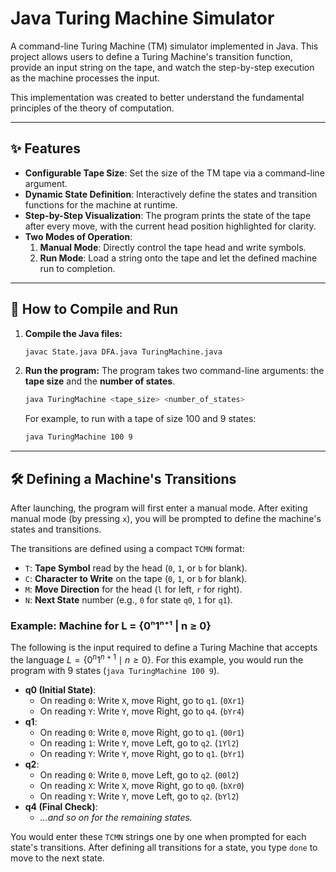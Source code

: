 # Java Turing Machine Simulator

A command-line Turing Machine (TM) simulator implemented in Java. This project allows users to define a Turing Machine's transition function, provide an input string on the tape, and watch the step-by-step execution as the machine processes the input.

This implementation was created to better understand the fundamental principles of the theory of computation.

---

## ✨ Features

-   **Configurable Tape Size**: Set the size of the TM tape via a command-line argument.
-   **Dynamic State Definition**: Interactively define the states and transition functions for the machine at runtime.
-   **Step-by-Step Visualization**: The program prints the state of the tape after every move, with the current head position highlighted for clarity.
-   **Two Modes of Operation**:
    1.  **Manual Mode**: Directly control the tape head and write symbols.
    2.  **Run Mode**: Load a string onto the tape and let the defined machine run to completion.

---

## 🚀 How to Compile and Run

1.  **Compile the Java files:**
    ```bash
    javac State.java DFA.java TuringMachine.java
    ```

2.  **Run the program:**
    The program takes two command-line arguments: the **tape size** and the **number of states**.
    ```bash
    java TuringMachine <tape_size> <number_of_states>
    ```
    For example, to run with a tape of size 100 and 9 states:
    ```bash
    java TuringMachine 100 9
    ```

---

## 🛠️ Defining a Machine's Transitions

After launching, the program will first enter a manual mode. After exiting manual mode (by pressing `x`), you will be prompted to define the machine's states and transitions.

The transitions are defined using a compact `TCMN` format:

-   `T`: **Tape Symbol** read by the head (`0`, `1`, or `b` for blank).
-   `C`: **Character to Write** on the tape (`0`, `1`, or `b` for blank).
-   `M`: **Move Direction** for the head (`l` for left, `r` for right).
-   `N`: **Next State** number (e.g., `0` for state `q0`, `1` for `q1`).

### Example: Machine for L = {0ⁿ1ⁿ⁺¹ | n ≥ 0}

The following is the input required to define a Turing Machine that accepts the language $L = \{0^n1^{n+1} \mid n \ge 0\}$. For this example, you would run the program with 9 states (`java TuringMachine 100 9`).

-   **q0 (Initial State)**:
    -   On reading `0`: Write `X`, move Right, go to `q1`. (`0Xr1`)
    -   On reading `Y`: Write `Y`, move Right, go to `q4`. (`bYr4`)
-   **q1**:
    -   On reading `0`: Write `0`, move Right, go to `q1`. (`00r1`)
    -   On reading `1`: Write `Y`, move Left, go to `q2`. (`1Yl2`)
    -   On reading `Y`: Write `Y`, move Right, go to `q1`. (`bYr1`)
-   **q2**:
    -   On reading `0`: Write `0`, move Left, go to `q2`. (`00l2`)
    -   On reading `X`: Write `X`, move Right, go to `q0`. (`bXr0`)
    -   On reading `Y`: Write `Y`, move Left, go to `q2`. (`bYl2`)
-   **q4 (Final Check)**:
    -   *...and so on for the remaining states.*

You would enter these `TCMN` strings one by one when prompted for each state's transitions. After defining all transitions for a state, you type `done` to move to the next state.
